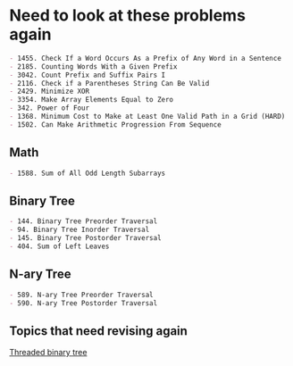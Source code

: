 # Need to look at these problems again

```markdown
- 1455. Check If a Word Occurs As a Prefix of Any Word in a Sentence
- 2185. Counting Words With a Given Prefix
- 3042. Count Prefix and Suffix Pairs I
- 2116. Check if a Parentheses String Can Be Valid
- 2429. Minimize XOR
- 3354. Make Array Elements Equal to Zero
- 342. Power of Four
- 1368. Minimum Cost to Make at Least One Valid Path in a Grid (HARD)
- 1502. Can Make Arithmetic Progression From Sequence
```

## Math

```markdown
- 1588. Sum of All Odd Length Subarrays
```

## Binary Tree

```markdown
- 144. Binary Tree Preorder Traversal
- 94. Binary Tree Inorder Traversal
- 145. Binary Tree Postorder Traversal
- 404. Sum of Left Leaves
```

## N-ary Tree

```markdown
- 589. N-ary Tree Preorder Traversal
- 590. N-ary Tree Postorder Traversal
```

## Topics that need revising again

[Threaded binary tree](https://www.geeksforgeeks.org/threaded-binary-tree/)
